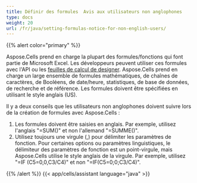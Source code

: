 ```yaml
---
title: Définir des formules  Avis aux utilisateurs non anglophones
type: docs
weight: 20
url: /fr/java/setting-formulas-notice-for-non-english-users/
---
```


{{% alert color="primary" %}} 

Aspose.Cells prend en charge la plupart des formules/fonctions qui font partie de Microsoft Excel. Les développeurs peuvent utiliser ces formules avec l'API ou les [feuilles de calcul de designer](/cells/fr/java/what-is-a-designer-spreadsheet/). Aspose.Cells prend en charge un large ensemble de formules mathématiques, de chaînes de caractères, de Booléens, de date/heure, statistiques, de base de données, de recherche et de référence. Les formules doivent être spécifiées en utilisant le style anglais (US).

Il y a deux conseils que les utilisateurs non anglophones doivent suivre lors de la création de formules avec Aspose.Cells :

1. Les formules doivent être saisies en anglais.
   Par exemple, utilisez l'anglais "=SUM()" et non l'allemand "=SUMME()".
1. Utilisez toujours une virgule (,) pour délimiter les paramètres de fonction.
   Pour certaines options ou paramètres linguistiques, le délimiteur des paramètres de fonction est un point-virgule, mais Aspose.Cells utilise le style anglais de la virgule. Par exemple, utilisez "=IF (C5=0,0,C3/C4)" et non "=IF(C5=0;0;C3/C4)". 

{{% /alert %}}
{{< app/cells/assistant language="java" >}}
